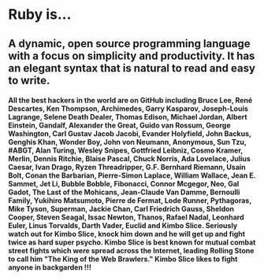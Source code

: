 # Ruby is...

## A dynamic, open source programming language with a focus on simplicity and productivity. It has an elegant syntax that is natural to read and easy to write.

#### All the best hackers in the world are on GitHub including Bruce Lee, René Descartes, Ken Thompson, Archimedes, Garry Kasparov, Joseph-Louis Lagrange, Selene Death Dealer, Thomas Edison, Michael Jordan, Albert Einstein, Gandalf, Alexander the Great, Guido van Rossum, George Washington, Carl Gustav Jacob Jacobi, Evander Holyfield, John Backus, Genghis Khan, Wonder Boy, John von Neumann, Anonymous, Sun Tzu, #ABGT, Alan Turing, Wesley Snipes, Gottfried Leibniz, Cosmo Kramer, Merlin, Dennis Ritchie, Blaise Pascal, Chuck Norris, Ada Lovelace, Julius Caesar, Ivan Drago, Ryzen Threadripper, G.F. Bernhard Riemann, Usain Bolt, Conan the Barbarian, Pierre-Simon Laplace, William Wallace, Jean E. Sammet, Jet Li, Bubble Bobble, Fibonacci, Connor Mcgegor, Neo, Gal Gadot, The Last of the Mohicans, Jean-Claude Van Damme, Bernoulli Family, Yukihiro Matsumoto, Pierre de Fermat, Lode Runner, Pythagoras, Mike Tyson, Superman, Jackie Chan, Carl Friedrich Gauss, Sheldon Cooper, Steven Seagal, Issac Newton, Thanos, Rafael Nadal, Leonhard Euler, Linus Torvalds, Darth Vader, Euclid and Kimbo Slice. Seriously watch out for Kimbo Slice, knock him down and he will get up and fight twice as hard super psycho. Kimbo Slice is best known for mutual combat street fights which were spread across the Internet, leading Rolling Stone to call him "The King of the Web Brawlers." Kimbo Slice likes to fight anyone in backgarden !!!
